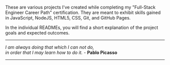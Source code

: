 These are various projects I've created while completing my "Full-Stack Engineer Career Path" certification.
They are meant to exhibit skills gained in JavaScript, NodeJS, HTML5, CSS, Git, and GitHub Pages.

In the individual READMEs, you will find a short explanation of the project goals and expected outcomes.

----

_I am always doing that which I can not do,_   
_in order that I may learn how to do it._  - **Pablo Picasso**

---
